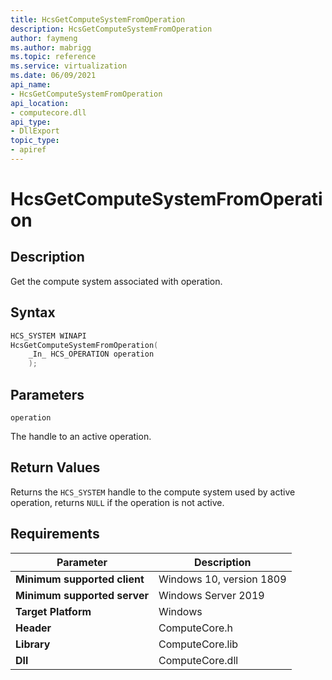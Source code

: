 ```yaml
---
title: HcsGetComputeSystemFromOperation
description: HcsGetComputeSystemFromOperation
author: faymeng
ms.author: mabrigg
ms.topic: reference
ms.service: virtualization
ms.date: 06/09/2021
api_name:
- HcsGetComputeSystemFromOperation
api_location:
- computecore.dll
api_type:
- DllExport
topic_type: 
- apiref
---
```

# HcsGetComputeSystemFromOperation

## Description

Get the compute system associated with operation.

## Syntax

```cpp
HCS_SYSTEM WINAPI
HcsGetComputeSystemFromOperation(
    _In_ HCS_OPERATION operation
    );

```

## Parameters

`operation`

The handle to an active operation.

## Return Values

Returns the `HCS_SYSTEM` handle to the compute system used by active operation, returns `NULL` if the operation is not active.

## Requirements

|Parameter|Description|
|---|---|
| **Minimum supported client** | Windows 10, version 1809 |
| **Minimum supported server** | Windows Server 2019 |
| **Target Platform** | Windows |
| **Header** | ComputeCore.h |
| **Library** | ComputeCore.lib |
| **Dll** | ComputeCore.dll |